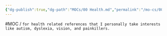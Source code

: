 ```yaml
---
{"dg-publish":true,"dg-path":"MOCs/00 Health.md","permalink":"/mo-cs/00-health/","title":"00 Health"}
---
```


#MOC / `for health related references that I personally take interests like autism, dyslexia, vision, and painkillers.`